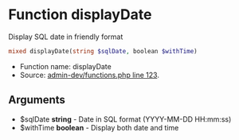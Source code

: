 Function displayDate
===========================

Display SQL date in friendly format



```php
mixed displayDate(string $sqlDate, boolean $withTime)
```

* Function name: displayDate
* Source: [admin-dev/functions.php line 123](https://github.com/PrestaShop/PrestaShop/blob/1.5.0.13/admin-dev/functions.php#L123).

Arguments
---------

* $sqlDate **string** - Date in SQL format (YYYY-MM-DD HH:mm:ss)
* $withTime **boolean** - Display both date and time

